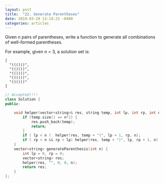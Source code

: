 ```yaml
---
layout: post
title:  "22. Generate Parentheses"
date: 2019-03-29 13:14:23 -0400
categories: articles
---
```

Given n pairs of parentheses, write a function to generate all combinations of well-formed parentheses.

For example, given n = 3, a solution set is:
```
[
  "((()))",
  "(()())",
  "(())()",
  "()(())",
  "()()()"
]
```

```c++
// Accepted!!!!
class Solution {
public:

    void helper(vector<string>& res, string temp, int lp, int rp, int n) {
        if (temp.size() == n*2) {
            res.push_back(temp);
            return;
        }
        if ( lp < n )  helper(res, temp + "(", lp + 1, rp, n);
        if ( rp < n && rp < lp) helper(res, temp + ")", lp, rp + 1, n);
    }
    vector<string> generateParenthesis(int n) {
        int lp = 0, rp = 0;
        vector<string> res;
        helper(res, "", 0, 0, n);
        return res;
    } 
};
```